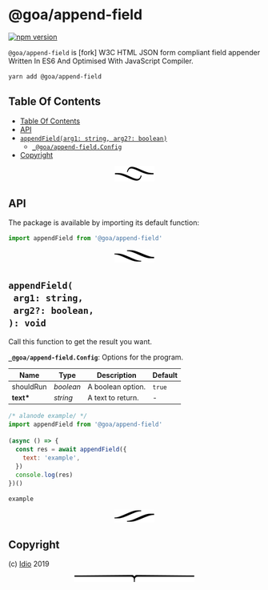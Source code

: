 # @goa/append-field

[![npm version](https://badge.fury.io/js/@goa/append-field.svg)](https://npmjs.org/package/@goa/append-field)

`@goa/append-field` is [fork] W3C HTML JSON form compliant field appender Written In ES6 And Optimised With JavaScript Compiler.

```sh
yarn add @goa/append-field
```

## Table Of Contents

- [Table Of Contents](#table-of-contents)
- [API](#api)
- [`appendField(arg1: string, arg2?: boolean)`](#mynewpackagearg1-stringarg2-boolean-void)
  * [`_@goa/append-field.Config`](#type-_@goa/append-fieldconfig)
- [Copyright](#copyright)

<p align="center"><a href="#table-of-contents"><img src="/.documentary/section-breaks/0.svg?sanitize=true"></a></p>

## API

The package is available by importing its default function:

```js
import appendField from '@goa/append-field'
```

<p align="center"><a href="#table-of-contents"><img src="/.documentary/section-breaks/1.svg?sanitize=true"></a></p>

## `appendField(`<br/>&nbsp;&nbsp;`arg1: string,`<br/>&nbsp;&nbsp;`arg2?: boolean,`<br/>`): void`

Call this function to get the result you want.

__<a name="type-_@goa/append-fieldconfig">`_@goa/append-field.Config`</a>__: Options for the program.

|   Name    |       Type       |    Description    | Default |
| --------- | ---------------- | ----------------- | ------- |
| shouldRun | <em>boolean</em> | A boolean option. | `true`  |
| __text*__ | <em>string</em>  | A text to return. | -       |

```js
/* alanode example/ */
import appendField from '@goa/append-field'

(async () => {
  const res = await appendField({
    text: 'example',
  })
  console.log(res)
})()
```
```
example
```

<p align="center"><a href="#table-of-contents"><img src="/.documentary/section-breaks/2.svg?sanitize=true"></a></p>

## Copyright

(c) [Idio][1] 2019

[1]: https://idio.cc

<p align="center"><a href="#table-of-contents"><img src="/.documentary/section-breaks/-1.svg?sanitize=true"></a></p>